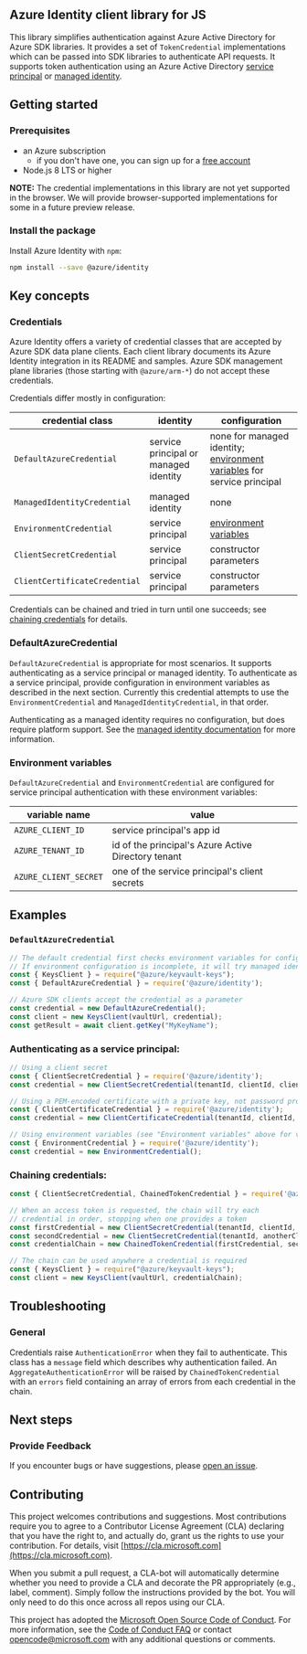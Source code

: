 ## Azure Identity client library for JS

This library simplifies authentication against Azure Active Directory for Azure SDK libraries.
It provides a set of `TokenCredential` implementations which can be passed into SDK libraries
to authenticate API requests. It supports token authentication using an Azure Active Directory [service principal](https://docs.microsoft.com/en-us/cli/azure/create-an-azure-service-principal-azure-cli) or [managed identity](https://docs.microsoft.com/en-us/azure/active-directory/managed-identities-azure-resources/overview).

## Getting started

### Prerequisites

- an Azure subscription
  - if you don't have one, you can sign up for a [free account](https://azure.microsoft.com/free/)
- Node.js 8 LTS or higher

**NOTE:** The credential implementations in this library are not yet supported in the browser.  We will provide browser-supported implementations for some in a future preview release.

### Install the package

Install Azure Identity with `npm`:
```sh
npm install --save @azure/identity
```

## Key concepts

### Credentials

Azure Identity offers a variety of credential classes that are accepted by Azure SDK data plane clients. Each client library documents its Azure Identity integration in its README and samples.  Azure SDK management plane libraries (those starting with `@azure/arm-*`)
do not accept these credentials.

Credentials differ mostly in configuration:

|credential class|identity|configuration
|-|-|-
|`DefaultAzureCredential`|service principal or managed identity|none for managed identity; [environment variables](#environment-variables) for service principal
|`ManagedIdentityCredential`|managed identity|none
|`EnvironmentCredential`|service principal|[environment variables](#environment-variables)
|`ClientSecretCredential`|service principal|constructor parameters
|`ClientCertificateCredential`|service principal|constructor parameters

Credentials can be chained and tried in turn until one succeeds; see [chaining credentials](#chaining-credentials) for details.

### DefaultAzureCredential

`DefaultAzureCredential` is appropriate for most scenarios. It supports authenticating as a service principal or managed identity. To authenticate as a service principal, provide configuration in environment variables as described in the next section.  Currently this credential attempts to use the `EnvironmentCredential` and `ManagedIdentityCredential`, in that order.

Authenticating as a managed identity requires no configuration, but does require platform support. See the [managed identity documentation](https://docs.microsoft.com/en-us/azure/active-directory/managed-identities-azure-resources/services-support-managed-identities) for more information.

### Environment variables

`DefaultAzureCredential` and `EnvironmentCredential` are configured for service principal authentication with these environment variables:

|variable name|value
|-|-
|`AZURE_CLIENT_ID`|service principal's app id
|`AZURE_TENANT_ID`|id of the principal's Azure Active Directory tenant
|`AZURE_CLIENT_SECRET`|one of the service principal's client secrets

## Examples

### `DefaultAzureCredential`

```javascript
// The default credential first checks environment variables for configuration as described above.
// If environment configuration is incomplete, it will try managed identity.
const { KeysClient } = require("@azure/keyvault-keys");
const { DefaultAzureCredential } = require('@azure/identity');

// Azure SDK clients accept the credential as a parameter
const credential = new DefaultAzureCredential();
const client = new KeysClient(vaultUrl, credential);
const getResult = await client.getKey("MyKeyName");
```

### Authenticating as a service principal:
```javascript
// Using a client secret
const { ClientSecretCredential } = require('@azure/identity');
const credential = new ClientSecretCredential(tenantId, clientId, clientSecret);

// Using a PEM-encoded certificate with a private key, not password protected
const { ClientCertificateCredential } = require('@azure/identity');
const credential = new ClientCertificateCredential(tenantId, clientId, "/app/certs/certificate.pem")

// Using environment variables (see "Environment variables" above for variable names)
const { EnvironmentCredential } = require('@azure/identity');
const credential = new EnvironmentCredential();
```

### Chaining credentials:
```javascript
const { ClientSecretCredential, ChainedTokenCredential } = require('@azure/identity');

// When an access token is requested, the chain will try each
// credential in order, stopping when one provides a token
const firstCredential = new ClientSecretCredential(tenantId, clientId, clientSecret);
const secondCredential = new ClientSecretCredential(tenantId, anotherClientId, anotherSecret);
const credentialChain = new ChainedTokenCredential(firstCredential, secondCredential);

// The chain can be used anywhere a credential is required
const { KeysClient } = require("@azure/keyvault-keys");
const client = new KeysClient(vaultUrl, credentialChain);
```

## Troubleshooting

### General
Credentials raise `AuthenticationError` when they fail to authenticate.  This class has a `message` field which describes why authentication failed.  An `AggregateAuthenticationError` will be raised by `ChainedTokenCredential` with an `errors` field containing an array of errors from each credential in the chain.

## Next steps

### Provide Feedback

If you encounter bugs or have suggestions, please [open an issue](https://github.com/Azure/azure-sdk-for-js/issues).

## Contributing
This project welcomes contributions and suggestions.  Most contributions require you to agree to a
Contributor License Agreement (CLA) declaring that you have the right to, and actually do, grant us
the rights to use your contribution. For details, visit [https://cla.microsoft.com](https://cla.microsoft.com).

When you submit a pull request, a CLA-bot will automatically determine whether you need to provide
a CLA and decorate the PR appropriately (e.g., label, comment). Simply follow the instructions
provided by the bot. You will only need to do this once across all repos using our CLA.

This project has adopted the [Microsoft Open Source Code of Conduct](https://opensource.microsoft.com/codeofconduct/).
For more information, see the [Code of Conduct FAQ](https://opensource.microsoft.com/codeofconduct/faq/)
or contact [opencode@microsoft.com](mailto:opencode@microsoft.com) with any additional questions or comments.
